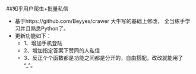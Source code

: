 ##知乎用户爬虫+批量私信
* 基于https://github.com/Beyyes/crawer 大牛写的基础上修改， 全当练手学习并且熟悉Python了。
* 更新功能如下：
    * 1、增加手机登陆
    * 2、增加指定答案下赞同的人私信
    * 3、反正个个函数都是功能之间都是分开的，自由搭配，改改就能用了 ^_^。
